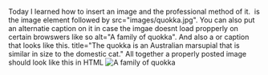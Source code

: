 Today I learned how to insert an image and the professional method of it. <img> is the image element followed by src="images/quokka.jpg". You can also put an alternatie caption on it in case the imgae doesnt load propperly on certain browswers like so alt="A family of
   quokka". And also a or caption that looks like this. title="The quokka is an Australian marsupial that is similar in size to the domestic cat." All together a properly posted image should look like this in HTML <img src="images/quokka.jpg" alt="A family of quokka" title="The quokka is an Australian marsupial that is similar in size to the domestic cat." />
